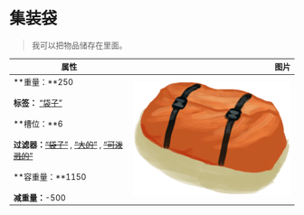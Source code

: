 # 集装袋  
> 我可以把物品储存在里面。  
  
  属性  |   图片   
 ----  |  ----:   
 **重量：**250<br><br>**标签：**	[“袋子”](tag_Bag.md)<br><br>**槽位：**6<br><br>**过滤器：**~~[“袋子”](tag_Bag.md)~~ , ~~[“大的”](tag_Large.md)~~ , ~~[“可泼溅的”](tag_Spillable.md)~~<br><br>**容重量：**1150<br><br>**减重量：**-500  |  ![](Sprite/ContainerBag.png)   
  
